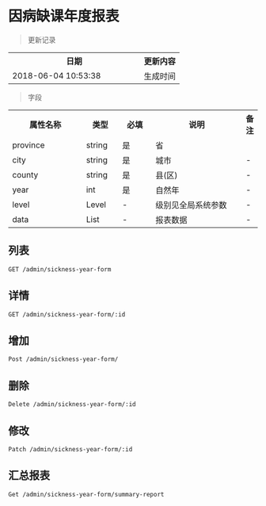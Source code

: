 # 因病缺课年度报表

> 更新记录

<table>
    <tr>
        <th style="width:250px;">日期</th>
        <th>更新内容</th>
    </tr>
    <tr>
        <td>2018-06-04 10:53:38</td>
        <td>生成时间</td>
    </tr>
</table>

> 字段

<table>
    <tr>
        <th style="width:150px;">属性名称</th>
        <th style="width:60px;">类型</th>
        <th style="width:60px;">必填</th>
        <th style="width:200px;">说明</th>
        <th>备注</th>
    </tr>
     <tr>
         <td>province</td>
         <td>string</td>
         <td>是</td>
         <td>省</td>
         <td></td>
     </tr>
     <tr>
         <td>city</td>
         <td>string</td>
         <td>是</td>
         <td>城市</td>
         <td>-</td>
     </tr>
     <tr>
         <td>county</td>
         <td>string</td>
         <td>是</td>
         <td>县(区)</td>
         <td>-</td>
     </tr>
     <tr>
         <td>year</td>
         <td>int</td>
         <td>是</td>
         <td>自然年</td>
         <td>-</td>
     </tr>
     <tr>
         <td>level</td>
         <td>Level</td>
         <td>-</td>
         <td>级别见全局系统参数</td>
         <td>-</td>
     </tr>
     <tr>
         <td>data</td>
         <td>List</td>
         <td>-</td>
         <td>报表数据</td>
         <td>-</td>
     </tr>
</table>

## 列表

```
GET /admin/sickness-year-form
```

## 详情
```
GET /admin/sickness-year-form/:id
```

## 增加
```
Post /admin/sickness-year-form/
```

## 删除
```
Delete /admin/sickness-year-form/:id
```

## 修改
```
Patch /admin/sickness-year-form/:id
```


## 汇总报表
```
Get /admin/sickness-year-form/summary-report
```
